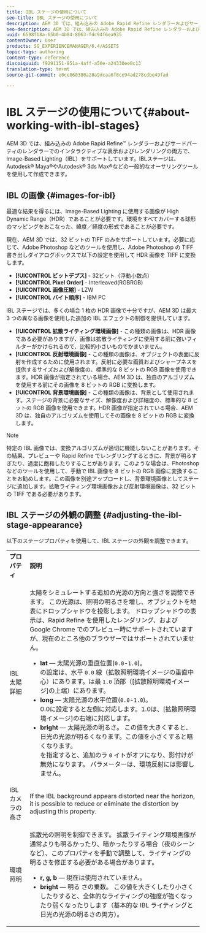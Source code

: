 ```yaml
---
title: IBL ステージの使用について
seo-title: IBL ステージの使用について
description: AEM 3D では、組み込みの Adobe Rapid Refine レンダラーおよびサードパーティのレンダラーでのインタラクティブな表示およびレンダリングの両方で、Image-Based Lighting（IBL）をサポートしています。Autodesk Maya や Autodesk 3ds Max などの一般的なオーサリングツールを使用して IBL ステージを作成できます。
seo-description: AEM 3D では、組み込みの Adobe Rapid Refine レンダラーおよびサードパーティのレンダラーでのインタラクティブな表示およびレンダリングの両方で、Image-Based Lighting（IBL）をサポートしています。Autodesk Maya や Autodesk 3ds Max などの一般的なオーサリングツールを使用して IBL ステージを作成できます。
uuid: 6598fb8a-65b0-4b84-8063-fdc94f6ea935
contentOwner: User
products: SG_EXPERIENCEMANAGER/6.4/ASSETS
topic-tags: authoring
content-type: reference
discoiquuid: f9291151-851a-4aff-a50e-a24330ee0c13
translation-type: tm+mt
source-git-commit: e0ce860380a28a9dcaa6f8ce94ad278cdbe49fad

---
```



# IBL ステージの使用について{#about-working-with-ibl-stages}

AEM 3D では、組み込みの Adobe Rapid Refine™ レンダラーおよびサードパーティのレンダラーでのインタラクティブな表示およびレンダリングの両方で、Image-Based Lighting（IBL）をサポートしています。IBLステージは、Autodesk® Maya®やAutodesk® 3ds Max®などの一般的なオーサリングツールを使用して作成できます。

## IBL の画像 {#images-for-ibl}

最適な結果を得るには、Image-Based Lighting に使用する画像が High Dynamic Range（HDR）であることが必要です。環境をすべてカバーする球形のマッピングをおこなった、緯度／経度の形式であることが必要です。

現在、AEM 3D では、32 ビットの TIFF のみをサポートしています。必要に応じて、Adobe Photoshop などのツールを使用し、Adobe Photoshop の TIFF 書き出しダイアログボックスで以下の設定を使用して HDR 画像を TIFF に変換します。

* **[!UICONTROL ビットデプス]** - 32ビット（浮動小数点）
* **[!UICONTROL Pixel Order]** - Interleaved(RGBRGB)
* **[!UICONTROL 画像圧縮]** - LZW
* **[!UICONTROL バイト順序]** - IBM PC

IBL ステージでは、多くの場合 1 枚の HDR 画像で十分ですが、AEM 3D は最大 3 つの異なる画像を使用した追加の IBL エフェクトの制御を提供しています。

* **[!UICONTROL 拡散ライティング環境画像]** - この種類の画像は、HDR 画像である必要がありますが、画像は拡散ライティングに使用する前に強いフィルターがかけられるので、比較的小さいものでかまいません。
* **[!UICONTROL 反射環境画像]** - この種類の画像は、オブジェクトの表面に反射を作成するために使用されます。反射に必要な画質およびシャープネスを提供するサイズおよび解像度の、標準的な 8 ビットの RGB 画像を使用できます。HDR 画像が指定されている場合、AEM 3D は、独自のアルゴリズムを使用する前にその画像を 8 ビットの RGB に変換します。
* **[!UICONTROL 背景環境画像]** - この種類の画像は、背景として使用されます。ステージの背景に必要なサイズ、解像度および詳細度の、標準的な 8 ビットの RGB 画像を使用できます。HDR 画像が指定されている場合、AEM 3D は、独自のアルゴリズムを使用してその画像を 8 ビットの RGB に変換します。

>[!NOTE]
>特定の IBL 画像では、変換アルゴリズムが適切に機能しないことがあります。その結果、プレビューや Rapid Refine でレンダリングするときに、背景が明るすぎたり、過度に飽和したりすることがあります。このような場合は、Photoshop などのツールを使用して、手動で IBL 画像を 8 ビットの RGB 画像に変換することをお勧めします。この画像を別途アップロードし、背景環境画像としてステージに追加します。拡散ライティング環境画像および反射環境画像は、32 ビットの TIFF である必要があります。


## IBL ステージの外観の調整 {#adjusting-the-ibl-stage-appearance}

以下のステージプロパティを使用して、IBL ステージの外観を調整できます。

<table> 
 <tbody> 
  <tr> 
   <td><strong>プロパティ</strong><br /> </td> 
   <td><strong>説明</strong></td> 
  </tr> 
  <tr> 
   <td>IBL 太陽詳細</td> 
   <td><p>太陽をシミュレートする追加の光源の方向と強さを調整できます。 <span class="diff-html-added">この光源は、照明の明るさを増し、オブジェクトを地表にドロップシャドウを投影します。 ドロップシャドウの表示は、Rapid Refine を使用したレンダリング、および Google Chrome でのプレビュー時にサポートされていますが、現在のところ他のブラウザーではサポートされていません。</span></p> 
    <ul> 
     <li><strong>lat</strong> — 太陽光源の垂直位置(<code>0.0</code>-<code>1.0</code>)。<br /> の設定は、水平 <code>0.0</code> 線（拡散照明環境イメージの垂直中心）にあります。は最 <code>1.0</code> 頂部（[拡散照明環境イメージ]の上端）にあります。</li> 
     <li><strong>long</strong> — 太陽光源の水平位置(<code>0.0</code>-<code>1.0</code>)。<br /> 0.0に設定すると左側に対応します。1.0は、[拡散照明環境イメージ]の右端に対応します。<br /> </li> 
     <li><strong>bright</strong> — 太陽光源の明るさ。 この値を大きくすると、日光の光源が明るくなります。この値を小さくすると暗くなります。<br /> を指定すると、追加のラ <code>0</code> イトがオフになり、影付けが無効になります。 パラメーターは、環境反射には影響しません。<br /> </li> 
    </ul> </td> 
  </tr> 
  <tr> 
   <td>IBL カメラの高さ</td> 
   <td>If the IBL background appears distorted near the horizon, it is possible to reduce or eliminate the distortion by adjusting this property. <br /> </td> 
  </tr> 
  <tr> 
   <td>環境照明</td> 
   <td><p><span class="diff-html-added">拡散光の照明を制御できます。 拡散ライティング環境画像が通常よりも明るかったり、暗かったりする場合（夜のシーンなど）、このプロパティを手動で調整して、ライティングの明るさを修正する必要がある場合があります。</span></p> 
    <ul> 
     <li><strong>r, g, b</strong> — 現在は使用されていません。</li> 
     <li><strong>bright</strong> — 明る <span class="diff-html-added">さの乗数。 この値を大きくしたり小さくしたりすると、全体的なライティングの強度が強くなったり弱くなったりします（基本的な IBL ライティングと日光の光源の明るさの両方）。</span></li> 
    </ul> </td> 
  </tr> 
 </tbody> 
</table>

